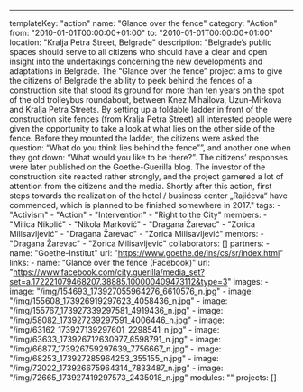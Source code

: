 ---
  templateKey: "action"
  name: "Glance over the fence"
  category: "Action"
  from: "2010-01-01T00:00:00+01:00"
  to: "2010-01-01T00:00:00+01:00"
  location: "Kralja Petra Street, Belgrade"
  description: "Belgrade’s public spaces should serve to all citizens who should have a clear and open insight into the undertakings concerning the new developments and adaptations in Belgrade. The “Glance over the fence” project aims to give the citizens of Belgrade the ability to peek behind the fences of a construction site that stood its ground for more than ten years on the spot of the old trolleybus roundabout, between Knez Mihailova, Uzun-Mirkova and Kralja Petra Streets. By setting up a foldable ladder in front of the construction site fences (from Kralja Petra Street) all interested people were given the opportunity to take a look at what lies on the other side of the fence. Before they mounted the ladder, the citizens were asked the question: “What do you think lies behind the fence””, and another one when they got down: “What would you like to be there?”. The citizens’ responses were later published on the Goethe-Guerilla blog. The investor of the construction site reacted rather strongly, and the project garnered a lot of attention from the citizens and the media. Shortly after this action, first steps towards the realization of the hotel / business center „Rajićeva“ have commenced, which is planned to be finished somewhere in 2017."
  tags: 
    - "Activism"
    - "Action"
    - "Intervention"
    - "Right to the City"
  members: 
    - "Milica Nikolić"
    - "Nikola Marković"
    - "Dragana Žarevac"
    - "Zorica Milisavljević"
    - "Dragana Žarevac"
    - "Zorica Milisavljević"
  mentors: 
    - "Dragana Žarevac"
    - "Zorica Milisavljević"
  collaborators: []
  partners: 
    - 
      name: "Goethe-Institut"
      url: "https://www.goethe.de/ins/cs/sr/index.html"
  links: 
    - 
      name: "Glance over the fence (Facebook)"
      url: "https://www.facebook.com/city.guerilla/media_set?set=a.172221079468207.38885.100000409473112&type=3"
  images: 
    - 
      image: "/img/154693_173927055964276_6610576_n.jpg"
    - 
      image: "/img/155608_173926919297623_4058436_n.jpg"
    - 
      image: "/img/155767_173927339297581_4919436_n.jpg"
    - 
      image: "/img/58082_173927239297591_4006446_n.jpg"
    - 
      image: "/img/63162_173927139297601_2298541_n.jpg"
    - 
      image: "/img/63633_173926712630977_6598791_n.jpg"
    - 
      image: "/img/66877_173926759297639_7756667_n.jpg"
    - 
      image: "/img/68253_173927285964253_355155_n.jpg"
    - 
      image: "/img/72022_173926675964314_7833487_n.jpg"
    - 
      image: "/img/72665_173927419297573_2435018_n.jpg"
  modules: ""
  projects: []
